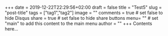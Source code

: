 
+++
date = 2019-12-22T22:29:56+02:00
draft = false
title = "Test5"
slug = "post-title"
tags = ["tag1","tag2"]
image = ""
comments = true	# set false to hide Disqus
share = true	# set false to hide share buttons
menu= ""		# set "main" to add this content to the main menu
author = ""
+++
Contents here...
